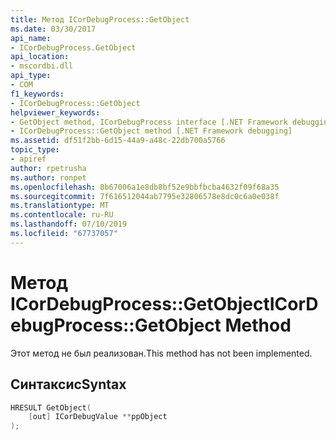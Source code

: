 ```yaml
---
title: Метод ICorDebugProcess::GetObject
ms.date: 03/30/2017
api_name:
- ICorDebugProcess.GetObject
api_location:
- mscordbi.dll
api_type:
- COM
f1_keywords:
- ICorDebugProcess::GetObject
helpviewer_keywords:
- GetObject method, ICorDebugProcess interface [.NET Framework debugging]
- ICorDebugProcess::GetObject method [.NET Framework debugging]
ms.assetid: df51f2bb-6d15-44a9-a48c-22db700a5766
topic_type:
- apiref
author: rpetrusha
ms.author: ronpet
ms.openlocfilehash: 8b67006a1e8db8bf52e9bbfbcba4632f09f68a35
ms.sourcegitcommit: 7f616512044ab7795e32806578e8dc0c6a0e038f
ms.translationtype: MT
ms.contentlocale: ru-RU
ms.lasthandoff: 07/10/2019
ms.locfileid: "67737057"
---
```

# <a name="icordebugprocessgetobject-method"></a><span data-ttu-id="ed2ec-102">Метод ICorDebugProcess::GetObject</span><span class="sxs-lookup"><span data-stu-id="ed2ec-102">ICorDebugProcess::GetObject Method</span></span>
<span data-ttu-id="ed2ec-103">Этот метод не был реализован.</span><span class="sxs-lookup"><span data-stu-id="ed2ec-103">This method has not been implemented.</span></span>  
  
## <a name="syntax"></a><span data-ttu-id="ed2ec-104">Синтаксис</span><span class="sxs-lookup"><span data-stu-id="ed2ec-104">Syntax</span></span>  
  
```cpp  
HRESULT GetObject(  
    [out] ICorDebugValue **ppObject  
);  
```

